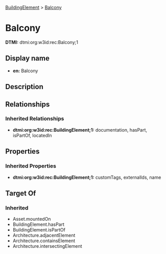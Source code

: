 [BuildingElement](BuildingElement.md) > [Balcony](.)
# Balcony
**DTMI:** dtmi:org:w3id:rec:Balcony;1
## Display name
- **en:** Balcony
## Description
## Relationships
### Inherited Relationships
* **dtmi:org:w3id:rec:BuildingElement;1:** documentation, hasPart, isPartOf, locatedIn
## Properties
### Inherited Properties
* **dtmi:org:w3id:rec:BuildingElement;1:** customTags, externalIds, name
## Target Of
### Inherited
* Asset.mountedOn
* BuildingElement.hasPart
* BuildingElement.isPartOf
* Architecture.adjacentElement
* Architecture.containsElement
* Architecture.intersectingElement
